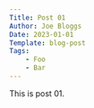 ```yaml
---
Title: Post 01
Author: Joe Bloggs
Date: 2023-01-01
Template: blog-post
Tags:
    - Foo
    - Bar
---
```


This is post 01.

